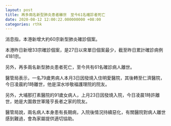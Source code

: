 ```yaml
---
layout: post
title: 再多兩名新型肺炎患者離世　至今61名確診者死亡
date: 2020-08-12 12:00:22.000000000 +08:00
categories: rthk
---
```


消息指，本港新增大約60宗新型肺炎確診個案。

本港昨日新增33宗確診個案，是27日以來單日個案最少，截至昨日累計確診病例4181宗。

另外，再多兩名新型肺炎患者死亡，至今共有61名確診病人離世。

醫管局表示，一名79歲男病人本月3日因發燒入住明愛醫院，其後轉至仁濟醫院，今日凌晨約1時離世，他是深水埗敬福護理院的院友。
 
另外，大埔那打素醫院的91歲女病人，上月23日因發燒入院，今日凌晨1時許離世，她是大圍救世軍隆亨長者之家的院友。
     
醫管局說，兩名病人本身患有長期病，入院後情況持續惡化，有關醫院對病人離世感到難過，會為家屬提供適切協助。
